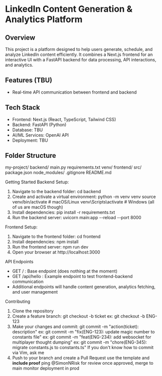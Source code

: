 # LinkedIn Content Generation & Analytics Platform

## Overview
This project is a platform designed to help users generate, schedule, and analyze LinkedIn content efficiently. 
It combines a Next.js frontend for an interactive UI with a FastAPI backend for data processing, API interactions, and analytics.

## Features (TBU)
- Real-time API communication between frontend and backend

## Tech Stack
- Frontend: Next.js (React, TypeScript, Tailwind CSS)
- Backend: FastAPI (Python)
- Database: TBU
- AI/ML Services: OpenAI API
- Deployment: TBU

## Folder Structure
my-project/
  backend/
    main.py
    requirements.txt
    venv/
  frontend/
    src/
    package.json
    node_modules/
  .gitignore
  README.md

Getting Started
Backend Setup:
1. Navigate to the backend folder:
   cd backend
2. Create and activate a virtual environment:
   python -m venv venv
   source venv/bin/activate  # macOS/Linux
   venv\Scripts\activate     # Windows (all of us are macOS though)
3. Install dependencies:
   pip install -r requirements.txt
4. Run the backend server:
   uvicorn main:app --reload --port 8000

Frontend Setup:
1. Navigate to the frontend folder:
   cd frontend
2. Install dependencies:
   npm install
3. Run the frontend server:
   npm run dev
4. Open your browser at http://localhost:3000

API Endpoints
- GET /           : Base endpoint (does nothing at the moment)
- GET /api/hello  : Example endpoint to test frontend-backend communication
- Additional endpoints will handle content generation, analytics fetching, and user management

Contributing
1. Clone the repository
2. Create a feature branch:
   git checkout -b ticket
   ex: git checkout -b ENG-123
4. Make your changes and commit:
   git commit -m "action(ticket): description"
   ex: git commit -m "fix(ENG-123): update magic number to constants file"
   ex: git commit -m "feat(ENG-234): add websocket for multiplayer thought dumping"
   ex: git commit -m "chore(ENG-345): migrate constants.js to constants.ts"
   If you don't know how to commit via Vim, ask me
6. Push to your branch and create a Pull Request
   use the template and **include proof**
   ping @SimonNRisk for review
   once approved, merge to main
   monitor deployment in prod
   
